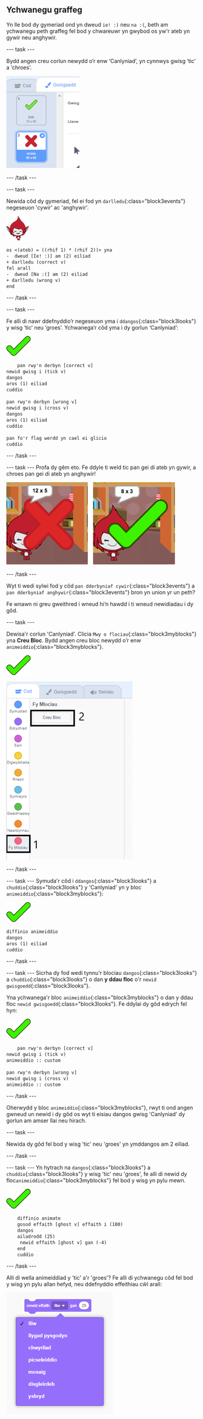 ## Ychwanegu graffeg

Yn lle bod dy gymeriad ond yn dweud `ie! :)` neu `na :(`, beth am ychwanegu peth graffeg fel bod y chwareuwr yn gwybod os yw'r ateb yn gywir neu anghywir.

--- task ---

Bydd angen creu corlun newydd o’r enw ‘Canlyniad’, yn cynnwys gwisg ‘tic’ a ‘chroes’.

![Corlun tic a chroes](images/brain-result.png)

--- /task ---

--- task ---

Newida côd dy gymeriad, fel ei fod yn `darlledu`{:class="block3events"} negeseuon 'cywir' ac 'anghywir'.

![Corlun cymeriad](images/giga-sprite.png)

```blocks3
os <(ateb) = ((rhif 1) * (rhif 2))> yna 
-  dweud [Ie! :)] am (2) eiliad
+ darlledu (correct v)
fel arall 
-  dweud [Na :(] am (2) eiliad
+ darlledu (wrong v)
end
```

--- /task ---

--- task ---

Fe alli di nawr ddefnyddio’r negeseuon yma i `ddangos`{:class="block3looks"} y wisg ‘tic’ neu ‘groes’. Ychwanega’r côd yma i dy gorlun ‘Canlyniad’:

![Corlun canlyniad](images/result-sprite.png)

```blocks3
    pan rwy'n derbyn [correct v]
newid gwisg i (tick v)
dangos
aros (1) eiliad
cuddio

pan rwy'n derbyn [wrong v]
newid gwisg i (cross v)
dangos
aros (1) eiliad
cuddio

pan fo'r flag werdd yn cael ei glicio
cuddio
```

--- /task ---

--- task --- Profa dy gêm eto. Fe ddyle ti weld tic pan gei di ateb yn gywir, a chroes pan gei di ateb yn anghywir!

![Tic i cywir, croes i anghywir](images/brain-test-answer.png)

--- /task ---

Wyt ti wedi sylwi fod y côd `pan dderbyniaf cywir`{:class="block3events"} a `pan dderbyniaf anghywir`{:class="block3events"} bron yn union yr un peth?

Fe wnawn ni greu gweithred i wneud hi’n hawdd i ti wneud newidiadau i dy gôd.

--- task ---

Dewisa'r corlun 'Canlyniad'. Clicia `Mwy o flociau`{:class="block3myblocks"} yna **Creu Bloc**. Bydd angen creu bloc newydd o’r enw `animeiddio`{:class="block3myblocks"}.

![Corlun canlyniad](images/result-sprite.png)

![Creu bloc o'r enw animeiddio](images/brain-animate-function.png)

--- /task ---

--- task --- Symuda'r côd i `ddangos`{:class="block3looks"} a `chuddio`{:class="block3looks"} y 'Canlyniad' yn y bloc `animeiddio`{:class="block3myblocks"}:

![Corlun canlyniad](images/result-sprite.png)

```blocks3
diffinio animeiddio
dangos
aros (1) eiliad
cuddio
```

--- /task ---

--- task --- Sicrha dy fod wedi tynnu'r blociau `dangos`{:class="block3looks"} a `chuddio`{:class="block3looks"} o dan **y ddau floc** o'r `newid gwisgoedd`{:class="block3looks"}.

Yna ychwanega'r bloc `animeiddio`{:class="block3myblocks"} o dan y ddau floc `newid gwisgoedd`{:class="block3looks"}. Fe ddylai dy gôd edrych fel hyn:

![Corlun canlyniad](images/result-sprite.png)

```blocks3
    pan rwy'n derbyn [correct v]
newid gwisg i (tick v)
animeiddio :: custom

pan rwy'n derbyn [wrong v]
newid gwisg i (cross v)
animeiddio :: custom
```

--- /task ---

Oherwydd y bloc `animeiddio`{:class="block3myblocks"}, rwyt ti ond angen gwneud un newid i dy gôd os wyt ti eisiau dangos gwisg 'Canlyniad' dy gorlun am amser llai neu hirach.

--- task ---

Newida dy gôd fel bod y wisg 'tic' neu 'groes' yn ymddangos am 2 eiliad.

--- /task ---

--- task --- Yn hytrach na `dangos`{:class="block3looks"} a `chuddio`{:class="block3looks"} y wisg 'tic' neu 'groes', fe alli di newid dy floc`animeiddio`{:class="block3myblocks"} fel bod y wisg yn pylu mewn.

![Corlun canlyniad](images/result-sprite.png)

```blocks3
    diffinio animate
    gosod effaith [ghost v] effaith i (100)
    dangos
    ailadrodd (25) 
     newid effaith [ghost v] gan (-4)
    end
    cuddio
```

--- /task ---

Alli di wella animeiddiad y 'tic' a'r 'groes'? Fe alli di ychwanegu côd fel bod y wisg yn pylu allan hefyd, neu ddefnyddio effeithiau cŵl arall:

![sgrinlun](images/brain-effects.png)
